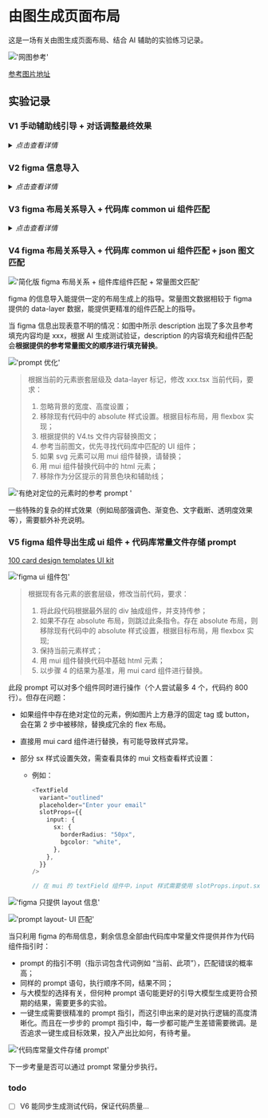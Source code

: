 # 由图生成页面布局

这是一场有关由图生成页面布局、结合 AI 辅助的实验练习记录。

!['网图参考'](./public/readme/website-layout.jpg)

[参考图片地址](https://www.pinterest.com/pin/125045327150378894/)

## 实验记录

### V1 手动辅助线引导 + 对话调整最终效果

<details>
<summary><i>点击查看详情</i></summary>

!['辅助线引导'](./public/readme/layout-with-auxiliary-line.jpg)

- 根据经验手动绘制辅助线，示意定位，并将完整目标图作为输入，告知 AI 最终生成目标（但此刻暂停生成，仅作为参考信息录入）
- 根据经验截取局部，以组件为单位，要求 AI 根据图示布局生成相应代码
- 图片所不能直接暴露出的动态效果（例如横向滚动、纵向滚动等需求）作为补充信息录入

</details>

### V2 figma 信息导入

<details>
<summary><i>点击查看详情</i></summary>

> 目标是能生成更精准的样式

!['figma信息导入'](./public/readme/group-in-figma.jpg)

在 figma 中根据开发过程的嵌套思路（flex 布局，嵌套等），将目标图分组，并设置好组名，方便后续导入。 通过 figma 插件，生成基础的组件代码和组件样式（此时仍包含部分不想要的样式和元素例如 absolute, svg 等）

!['figma插件'](./public/readme/figma-to-code.jpg)

将 figma 中绘制的目标布局以图片形式录入，并导入代码组件，要求 AI 根据目标样式，替换掉现有代码中不想要的样式和元素例如 absolute, svg 等，例如：

> 根据图示布局以及现有各元素的嵌套层级，修改当前代码，要求：
>
> 1. 忽略背景的宽度、高度设置；
> 2. 移除现有代码中的 svg 元素；
> 3. 移除现有代码中的 absolute 样式设置。根据目标布局，用 flexbox 实现；
> 4. 用 mui 组件替换代码中的基础 html 元素；
> 5. 注意保持现有样式中的圆角、宽高、间距、字号、渐变等样式；
> 6. 替换图片 placeholder 为 public 文件夹下 goooose18.jpg;
> 7. 移除作为分区提示的背景色块；

注意可能出现的问题：

- 布局的解决思路不止一种，一键生成最终理想的 flex 布局的结果所需要的额外描述，不如直接自己写
- 有的地方需要 absolute 布局，一键替换可能会导致理想代码被排除

---

存在一定对应逻辑关系的区块子项布局排版：

!['存在一定对应逻辑关系的区块子项布局排版'](./public/readme/group-in-figma-v2.jpg)

> 最后 移除作为分区提示的 **背景色块** 和 **辅助线** ；

</details>

### V3 figma 布局关系导入 + 代码库 common ui 组件匹配

<details>
<summary><i>点击查看详情</i></summary>

> 目标是更好的管理相关样式，遵守一定的设计规律

!['简化版 figma 布局关系'](./public/readme/group-in-figma-v3.jpg)
!['简化版 figma 布局关系 + 有层级 common ui 组件匹配'](./public/readme/group-in-figma-v3-01.jpg)

在使用 cursor 对代码进行样式优化时，将代码库中的 ui 组件作为参考文件导入。

**如果对应 ui 文件没有进行导入的话，也无法进行正常识别。**

快捷操作：

`shift + ctrl` 批量选中，`右键` 选择导入文件至 cursor chat。

!['快捷操作'](./public/readme/add-relative-files.jpg)

!['代码库 common ui 组件匹配'](./public/readme/figma-with-codebase.jpg)

> 1. 优先寻找代码库中匹配的 UI 组件；（此行优先）
> 2. 用 mui 组件替换代码中的基础 html 元素；

样式以组件为单位进行替换，整体布局需要额外的局部微调。

</details>

### V4 figma 布局关系导入 + 代码库 common ui 组件匹配 + json 图文匹配

!['简化版 figma 布局关系 + 组件库组件匹配 + 常量图文匹配'](./public/readme/group-in-figma-v4.jpg)

figma 的信息导入能提供一定的布局生成上的指导。常量图文数据相较于 figma 提供的 data-layer 数据，能提供更精准的组件匹配上的指导。

当 figma 信息出现表意不明的情况：如图中所示 description 出现了多次且参考填充内容均是 xxx，根据 AI 生成测试验证，description 的内容填充和组件匹配会**根据提供的参考常量图文的顺序进行填充替换**。

!['prompt 优化'](./public/readme/v4-chat.jpg)

> 根据当前的元素嵌套层级及 data-layer 标记，修改 xxx.tsx 当前代码，要求：
>
> 1. 忽略背景的宽度、高度设置；
> 2. 移除现有代码中的 absolute 样式设置。根据目标布局，用 flexbox 实现；
> 3. 根据提供的 V4.ts 文件内容替换图文；
> 4. 参考当前图文，优先寻找代码库中匹配的 UI 组件；
> 5. 如果 svg 元素可以用 mui 组件替换，请替换；
> 6. 用 mui 组件替换代码中的 html 元素；
> 7. 移除作为分区提示的背景色块和辅助线；

!['有绝对定位的元素时的参考 prompt '](./public/readme/v4-chat-01.jpg)

一些特殊的复杂的样式效果（例如局部强调色、渐变色、文字截断、透明度效果等），需要额外补充说明。

### V5 figma 组件导出生成 ui 组件 + 代码库常量文件存储 prompt

[100 card design templates UI kit](https://www.figma.com/community/file/1097964499926853798)

!['figma ui 组件包'](./public/readme/figma-ui-kit.jpg)

> 根据现有各元素的嵌套层级，修改当前代码，要求：
>
> 1. 将此段代码根据最外层的 div 抽成组件，并支持传参；
> 2. 如果不存在 absolute 布局，则跳过此条指令。存在 absolute 布局，则移除现有代码中的 absolute 样式设置，根据目标布局，用 flexbox 实现;
> 3. 保持当前元素样式；
> 4. 用 mui 组件替换代码中基础 html 元素；
> 5. 以步骤 4 的结果为基准，用 mui card 组件进行替换。

此段 prompt 可以对多个组件同时进行操作（个人尝试最多 4 个，代码约 800 行）。但存在问题：

- 如果组件中存在绝对定位的元素，例如图片上方悬浮的固定 tag 或 button，会在第 2 步中被移除，替换成冗余的 flex 布局。
- 直接用 mui card 组件进行替换，有可能导致样式异常。
- 部分 sx 样式设置失效，需查看具体的 mui 文档查看样式设置：

  - 例如：

    ```typescript
    <TextField
      variant="outlined"
      placeholder="Enter your email"
      slotProps={{
        input: {
          sx: {
            borderRadius: "50px",
            bgcolor: "white",
          },
        },
      }}
    />

    // 在 mui 的 textField 组件中，input 样式需要使用 slotProps.input.sx 来设置样式，而不是直接在组件中设置。
    ```

!['figma 只提供 layout 信息'](./public/readme/figma-only-layout.jpg)

!['prompt layout- UI 匹配'](./public/readme/long-file-details.jpg)

当只利用 figma 的布局信息，剩余信息全部由代码库中常量文件提供并作为代码组件指引时：

- prompt 的指引不明（指示词包含代词例如 “当前、此项”），匹配错误的概率高；
- 同样的 prompt 语句，执行顺序不同，结果不同；
- 与大模型的选择有关，但何种 prompt 语句能更好的引导大模型生成更符合预期的结果，需要更多的实验。
- 一键生成需要很精准的 prompt 指引，而这引申出来的是对执行逻辑的高度清晰化。而且在一步步的 prompt 指引中，每一步都可能产生差错需要微调。是否追求一键生成目标效果，投入产出比如何，有待考量。

!['代码库常量文件存储 prompt'](./public/readme/prompt-store-in-codebase.jpg)

下一步考量是否可以通过 prompt 常量分步执行。

### todo

- [ ] V6 能同步生成测试代码，保证代码质量...
